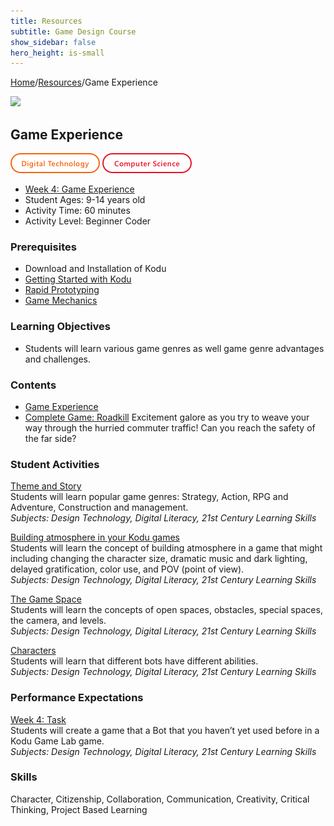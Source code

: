 ```yaml
---
title: Resources
subtitle: Game Design Course
show_sidebar: false
hero_height: is-small
---
```


[Home](..)/[Resources](.)/Game Experience

[![](https://www.kodugamelab.com/API/Thumbnail?world=G2HFlfPcpkqCL0zF0DzoIQ==)](https://worlds.kodugamelab.com/world/G2HFlfPcpkqCL0zF0DzoIQ==)

## Game Experience
![Digital Technology](dt.png) ![Computer Science](cs.png)

* [Week 4: Game Experience](PKDesignCourse_WeekFour.pdf)
* Student Ages: 9-14 years old
* Activity Time: 60 minutes
* Activity Level: Beginner Coder

### Prerequisites 
* Download and Installation of Kodu
* [Getting Started with Kodu](getting_started_with_kodu)
* [Rapid Prototyping](rapid_prototyping)
* [Game Mechanics](game_mechanics)

### Learning Objectives
* Students will learn various game genres as well game genre advantages and challenges.

### Contents
* [Game Experience](PKDesignCourse_WeekFour.pdf)
* [Complete Game: Roadkill](https://worlds.kodugamelab.com/world/G2HFlfPcpkqCL0zF0DzoIQ==) Excitement galore as you try to weave your way through the hurried commuter traffic! Can you reach the safety of the far side?

### Student Activities
[Theme and Story](PKDesignCourse_WeekFour.pdf#page=2)<br>
Students will learn popular game genres: Strategy, Action, RPG and Adventure, Construction and management.<br>
*Subjects: Design Technology, Digital Literacy, 21st Century Learning Skills*

[Building atmosphere in your Kodu games](PKDesignCourse_WeekFour.pdf#page=4)<br>
Students will learn the concept of building atmosphere in a game that might including changing the character size, dramatic music and dark lighting, delayed gratification, color use, and POV (point of view).<br>
*Subjects: Design Technology, Digital Literacy, 21st Century Learning Skills*

[The Game Space](PKDesignCourse_WeekFour.pdf#page=6)<br>
Students will learn the concepts of open spaces, obstacles, special spaces, the camera, and levels.<br>
*Subjects: Design Technology, Digital Literacy, 21st Century Learning Skills*

[Characters](PKDesignCourse_WeekFour.pdf#page=6)<br>
Students will learn that different bots have different abilities.<br>
*Subjects: Design Technology, Digital Literacy, 21st Century Learning Skills*

### Performance Expectations
[Week 4: Task](PKDesignCourse_WeekFour.pdf#page=6)<br>
Students will create a game that a Bot that you haven’t yet used before in a Kodu Game Lab game.<br>
*Subjects: Design Technology, Digital Literacy, 21st Century Learning Skills*

### Skills
Character,
Citizenship,
Collaboration,
Communication,
Creativity,
Critical Thinking,
Project Based Learning 